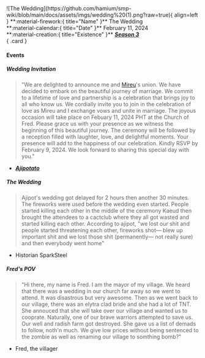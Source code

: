 <div class="grid" markdown>
![The Wedding](https://github.com/hamium/smp-wiki/blob/main/docs/assets/imgs/wedding%20(1).png?raw=true){ align=left }
**:material-firework:{ title="Name" }** The Wedding<br>
**:material-calendar:{ title="Date" }** February 11, 2024<br>
**:material-creation:{ title="Existence" }** <b><i><a href="../../seasons/s3">Season 3</a></i></b>  <br>
{ .card }
</div>

#### Events
##### Wedding Invitation 
> "We are delighted to announce me and [Mireu](../staff/mireu.md)'s union. We have decided to embark on the beautiful journey of marriage. We commit to a lifetime of love and partnership is a celebration that brings joy to all who know us. We cordially invite you to join in the celebration of love as Mireu and I exchange vows and unite in marriage. The joyous occasion will take place on Febuary 11, 2024 PHT at the Church of Fred. Please grace us with your presence as we witness the beginning of this beautiful journey. The ceremony will be followed by a reception filled with laughter, love, and delightful moments. Your presence will add to the happiness of our celebration. Kindly RSVP by February 9, 2024. We look forward to sharing this special day with you."<br>
- [***Ajipotato***](../staff/ajipotato.md)

##### The Wedding
> Ajipot's wedding got delayed for 2 hours then another 30 minutes. The fireworks were used before the wedding even started. People started killing each other in the middle of the ceremony  Kaeud then brought the attendees to a cactclub where they all got wasted and started killing each other. According to ajipot, "we lost our shit and people started threatening each other, fireworks shot— blew up important shit and we lost those shit (permanently— not really sure) and then everybody went home"<br>
- Historian SparkSteel

##### Fred's POV
> "Hi there, my name is Fred. I am the mayor of my village. We heard that there was a wedding in our church far away so we went to attend. It was disastrous but very awesome. Then as we went back to our village, there was an elytra clad bride and she had a lot of TNT. She annouced that she will take over our village and wanted us to cooprate. Naturally, one of our brave warriors attempted to save us. Our well and radish farm got destroyed. She gave us a list of demads to follow, noth'n much. We give low prices without being sentenced to the zombie as well as renaming our village to somthing bomb?"<br>
- Fred, the villager
